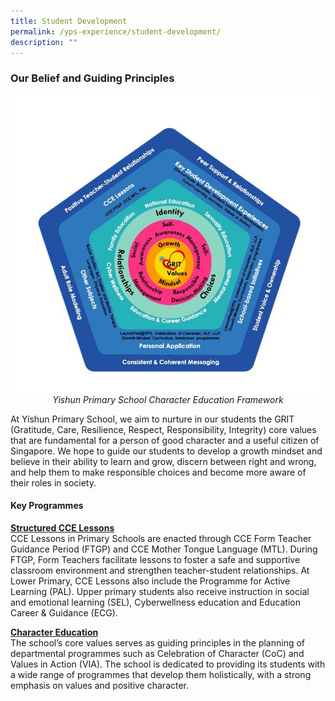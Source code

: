 ```yaml
---
title: Student Development
permalink: /yps-experience/student-development/
description: ""
---
```

### **Our Belief and Guiding Principles**

*<center><img src="/images/Experience/Student%20Development/sdt_01_v1.jpg">Yishun Primary School Character Education Framework</center>*

At Yishun Primary School, we aim to nurture in our students the GRIT (Gratitude, Care, Resilience, Respect, Responsibility, Integrity) core values that are fundamental for a person of good character and a useful citizen of Singapore. We hope to guide our students to develop a growth mindset and believe in their ability to learn and grow, discern between right and wrong, and help them to make responsible choices and become more aware of their roles in society.

#### **Key Programmes**

**<u>Structured CCE Lessons</u>**
<br>
CCE Lessons in Primary Schools are enacted through CCE Form Teacher Guidance Period (FTGP) and CCE Mother Tongue Language (MTL). During FTGP, Form Teachers facilitate lessons to foster a safe and supportive classroom environment and strengthen teacher-student relationships. At Lower Primary, CCE Lessons also include the Programme for Active Learning (PAL). Upper primary students also receive instruction in social and emotional learning (SEL), Cyberwellness education and Education Career &amp; Guidance (ECG).

**<u>Character Education</u>**
<br>
The school’s core values serves as guiding principles in the planning of  departmental programmes such as Celebration of Character (CoC) and Values in Action (VIA).  The school is dedicated to providing its students with a wide range of programmes that develop them holistically, with a strong emphasis on values and positive character.